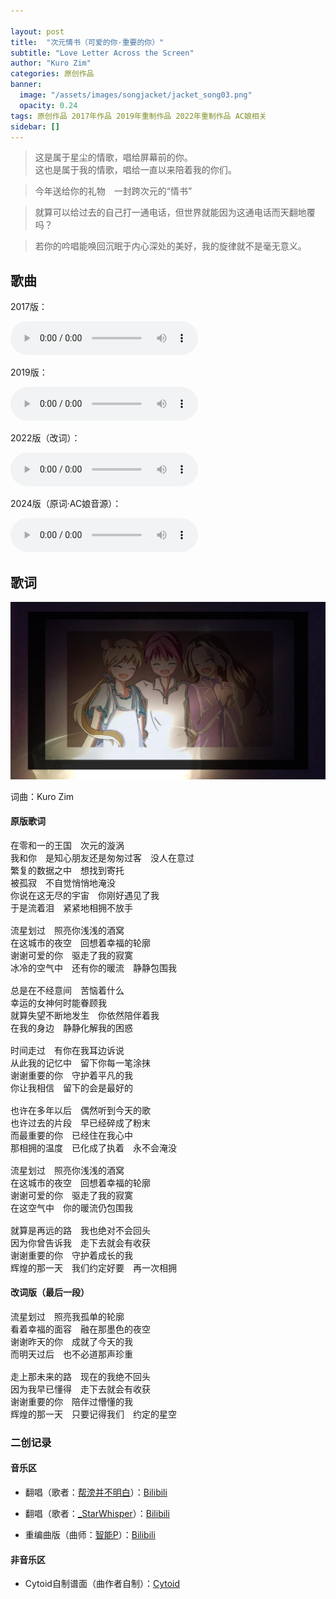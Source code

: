 ```yaml
---

layout: post
title:  "次元情书（可爱的你·重要的你）"
subtitle: "Love Letter Across the Screen"
author: "Kuro Zim"
categories: 原创作品
banner: 
  image: "/assets/images/songjacket/jacket_song03.png"
  opacity: 0.24
tags: 原创作品 2017年作品 2019年重制作品 2022年重制作品 AC娘相关
sidebar: []
---
```


>  这是属于星尘的情歌，唱给屏幕前的你。<br>这也是属于我的情歌，唱给一直以来陪着我的你们。

>  今年送给你的礼物　一封跨次元的“情书”

>  就算可以给过去的自己打一通电话，但世界就能因为这通电话而天翻地覆吗？

>  若你的吟唱能唤回沉眠于内心深处的美好，我的旋律就不是毫无意义。

## 歌曲

2017版：

<audio controls><source src="/assets/audio/song03v17.mp3" type="audio/mp3"></audio>

2019版：

<audio controls><source src="/assets/audio/song03v19.mp3" type="audio/mp3"></audio>

2022版（改词）：

<audio controls><source src="/assets/audio/song03v22mod.mp3" type="audio/mp3"></audio>

2024版（原词·AC娘音源）：

<audio controls><source src="/assets/audio/song03v22acchan.mp3" type="audio/mp3">

## 歌词

![这是图片](/assets/images/songjacket/jacket_song03sp.jpg)

词曲：Kuro Zim

#### 原版歌词

<pre>
在零和一的王国　次元的漩涡
我和你　是知心朋友还是匆匆过客　没人在意过
繁复的数据之中　想找到寄托
被孤寂　不自觉悄悄地淹没
你说在这无尽的宇宙　你刚好遇见了我
于是流着泪　紧紧地相拥不放手

流星划过　照亮你浅浅的酒窝
在这城市的夜空　回想着幸福的轮廓
谢谢可爱的你　驱走了我的寂寞
冰冷的空气中　还有你的暖流　静静包围我

总是在不经意间　苦恼着什么
幸运的女神何时能眷顾我
就算失望不断地发生　你依然陪伴着我
在我的身边　静静化解我的困惑

时间走过　有你在我耳边诉说
从此我的记忆中　留下你每一笔涂抹
谢谢重要的你　守护着平凡的我
你让我相信　留下的会是最好的

也许在多年以后　偶然听到今天的歌
也许过去的片段　早已经碎成了粉末
而最重要的你　已经住在我心中
那相拥的温度　已化成了执着　永不会淹没

流星划过　照亮你浅浅的酒窝
在这城市的夜空　回想着幸福的轮廓
谢谢可爱的你　驱走了我的寂寞
在这空气中　你的暖流仍包围我

就算是再远的路　我也绝对不会回头
因为你曾告诉我　走下去就会有收获
谢谢重要的你　守护着成长的我
辉煌的那一天　我们约定好要　再一次相拥
</pre>

#### 改词版（最后一段）

<pre>
流星划过　照亮我孤单的轮廓
看着幸福的面容　融在那墨色的夜空
谢谢昨天的你　成就了今天的我
而明天过后　也不必道那声珍重

走上那未来的路　现在的我绝不回头
因为我早已懂得　走下去就会有收获
谢谢重要的你　陪伴过懵懂的我
辉煌的那一天　只要记得我们　约定的星空
</pre>

### 二创记录

#### 音乐区

* 翻唱（歌者：[帮滂并不明白](https://space.bilibili.com/32342429)）：[Bilibili](https://www.bilibili.com/video/BV18b411c7Q4/)

* 翻唱（歌者：[_StarWhisper](https://space.bilibili.com/40118938)）：[Bilibili](https://www.bilibili.com/video/BV16t4y1c7Ak)
* 重编曲版（曲师：[智能P](https://space.bilibili.com/7619378)）：[Bilibili](https://www.bilibili.com/video/BV1wD4y1m72q8)

#### 非音乐区

* Cytoid自制谱面（曲作者自制）：[Cytoid](https://cytoid.io/levels/kurozim.loveletter_short)
